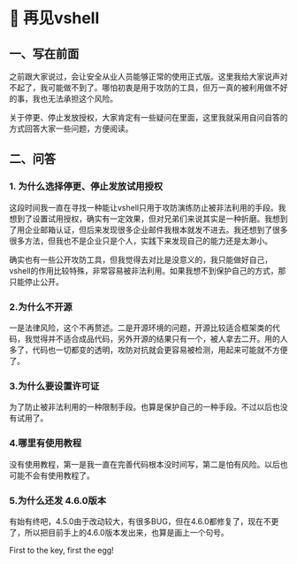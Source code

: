 # 👋 再见vshell

## 一、写在前面


之前跟大家说过，会让安全从业人员能够正常的使用正式版。这里我给大家说声对不起了，我可能做不到了。哪怕初衷是用于攻防的工具，但万一真的被利用做不好的事，我也无法承担这个风险。


关于停更、停止发放授权，大家肯定有一些疑问在里面，这里我就采用自问自答的方式回答大家一些问题，方便阅读。



## 二、问答

### 1. 为什么选择停更、停止发放试用授权


这段时间我一直在寻找一种能让vshell只用于攻防演练防止被非法利用的手段。我想到了设置试用授权，确实有一定效果，但对兄弟们来说其实是一种折磨。我想到了用企业邮箱认证，但后来发现很多企业邮件我根本就发不进去。我还想到了很多很多方法，但我也不是企业只是个人，实践下来发现自己的能力还是太渺小。


确实也有一些公开攻防工具，但我觉得去对比是没意义的，我只能做好自己，vshell的作用比较特殊，非常容易被非法利用。如果我想不到保护自己的方式，那只能停止公开。

### 2.为什么不开源


一是法律风险，这个不再赘述。二是开源环境的问题，开源比较适合框架类的代码，我觉得并不适合成品代码，另外开源的结果只有一个，被人拿去二开。用的人多了，代码也一切都变的透明，攻防对抗就会更容易被检测，用起来可能就不方便了。

### 3.为什么要设置许可证


为了防止被非法利用的一种限制手段。也算是保护自己的一种手段。不过以后也没有试用了。

### 4.哪里有使用教程


没有使用教程，第一是我一直在完善代码根本没时间写，第二是怕有风险。以后也可能不会有使用教程了。



### 5.为什么还发 4.6.0版本


有始有终吧，4.5.0由于改动较大，有很多BUG，但在4.6.0都修复了，现在不更了，所以把目前手上的4.6.0版本发出来，也算是画上一个句号。

First to the key, first the egg!